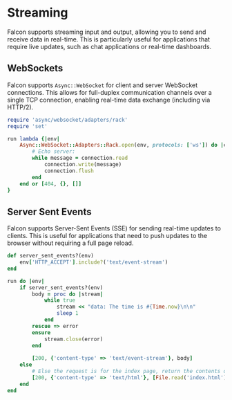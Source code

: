 # Streaming

Falcon supports streaming input and output, allowing you to send and receive data in real-time. This is particularly useful for applications that require live updates, such as chat applications or real-time dashboards.

## WebSockets

Falcon supports `Async::WebSocket` for client and server WebSocket connections. This allows for full-duplex communication channels over a single TCP connection, enabling real-time data exchange (including via HTTP/2).

```ruby
require 'async/websocket/adapters/rack'
require 'set'

run lambda {|env|
	Async::WebSocket::Adapters::Rack.open(env, protocols: ['ws']) do |connection|
		# Echo server:
		while message = connection.read
			connection.write(message)
			connection.flush
		end
	end or [404, {}, []]
}
```



## Server Sent Events

Falcon supports Server-Sent Events (SSE) for sending real-time updates to clients. This is useful for applications that need to push updates to the browser without requiring a full page reload.

```ruby
def server_sent_events?(env)
	env['HTTP_ACCEPT'].include?('text/event-stream')
end

run do |env|
	if server_sent_events?(env)
		body = proc do |stream|
			while true
				stream << "data: The time is #{Time.now}\n\n"
				sleep 1
			end
		rescue => error
		ensure
			stream.close(error)
		end
		
		[200, {'content-type' => 'text/event-stream'}, body]
	else
		# Else the request is for the index page, return the contents of index.html:
		[200, {'content-type' => 'text/html'}, [File.read('index.html')]]
	end
end
```
